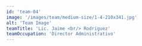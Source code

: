 ```yaml
---
id: 'team-04'
image: '/images/team/medium-size/1-4-210x341.jpg'
alt: 'Team Image'
teamTitle: 'Lic. Jaime <br/> Rodriguez'
teamOccupation: 'Director Administrativo'
---
```

